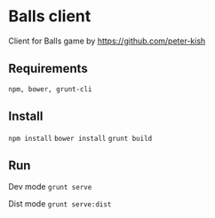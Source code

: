 # Balls client
Client for Balls game by https://github.com/peter-kish

## Requirements

```npm, bower, grunt-cli```

## Install

```npm install```
```bower install```
```grunt build```

## Run

Dev mode ```grunt serve```

Dist mode ```grunt serve:dist```

